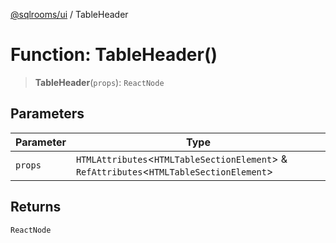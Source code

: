 [@sqlrooms/ui](../index.md) / TableHeader

# Function: TableHeader()

> **TableHeader**(`props`): `ReactNode`

## Parameters

| Parameter | Type |
| ------ | ------ |
| `props` | `HTMLAttributes`\<`HTMLTableSectionElement`\> & `RefAttributes`\<`HTMLTableSectionElement`\> |

## Returns

`ReactNode`
